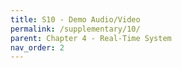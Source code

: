 ```yaml
---
title: S10 - Demo Audio/Video
permalink: /supplementary/10/
parent: Chapter 4 - Real-Time System
nav_order: 2
---
```



